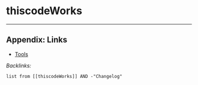 # thiscodeWorks

---

## Appendix: Links

* [Tools](../../Tools.md)

*Backlinks:*

````dataview
list from [[thiscodeWorks]] AND -"Changelog"
````

